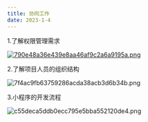 ```yaml
---
title: 协同工作
date: 2023-1-4
---
```

1.了解权限管理需求

[![790e48a36e439e8aa46af9c2a6a9195a.png](https://s1.imagehub.cc/images/2023/01/06/790e48a36e439e8aa46af9c2a6a9195a.png)](https://www.imagehub.cc/image/6Hthz)

2.了解项目人员的组织结构

![7f4ac9fb63759286acda38acb3d6b34b.png](https://s1.imagehub.cc/images/2023/01/06/7f4ac9fb63759286acda38acb3d6b34b.png)

3.小程序的开发流程

![c55deca5ddb0ecc795e5bba552120de4.png](https://s1.imagehub.cc/images/2023/01/06/c55deca5ddb0ecc795e5bba552120de4.png)